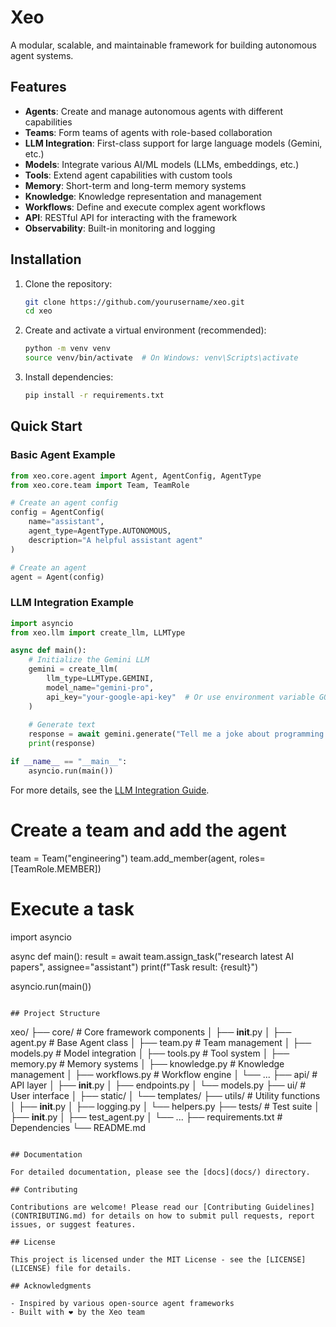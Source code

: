 # Xeo

A modular, scalable, and maintainable framework for building autonomous agent systems.

## Features

- **Agents**: Create and manage autonomous agents with different capabilities
- **Teams**: Form teams of agents with role-based collaboration
- **LLM Integration**: First-class support for large language models (Gemini, etc.)
- **Models**: Integrate various AI/ML models (LLMs, embeddings, etc.)
- **Tools**: Extend agent capabilities with custom tools
- **Memory**: Short-term and long-term memory systems
- **Knowledge**: Knowledge representation and management
- **Workflows**: Define and execute complex agent workflows
- **API**: RESTful API for interacting with the framework
- **Observability**: Built-in monitoring and logging

## Installation

1. Clone the repository:
   ```bash
   git clone https://github.com/yourusername/xeo.git
   cd xeo
   ```

2. Create and activate a virtual environment (recommended):
   ```bash
   python -m venv venv
   source venv/bin/activate  # On Windows: venv\Scripts\activate
   ```

3. Install dependencies:
   ```bash
   pip install -r requirements.txt
   ```

## Quick Start

### Basic Agent Example

```python
from xeo.core.agent import Agent, AgentConfig, AgentType
from xeo.core.team import Team, TeamRole

# Create an agent config
config = AgentConfig(
    name="assistant",
    agent_type=AgentType.AUTONOMOUS,
    description="A helpful assistant agent"
)

# Create an agent
agent = Agent(config)
```

### LLM Integration Example

```python
import asyncio
from xeo.llm import create_llm, LLMType

async def main():
    # Initialize the Gemini LLM
    gemini = create_llm(
        llm_type=LLMType.GEMINI,
        model_name="gemini-pro",
        api_key="your-google-api-key"  # Or use environment variable GOOGLE_API_KEY
    )
    
    # Generate text
    response = await gemini.generate("Tell me a joke about programming.")
    print(response)

if __name__ == "__main__":
    asyncio.run(main())
```

For more details, see the [LLM Integration Guide](./docs/llm_integration.md).


# Create a team and add the agent
team = Team("engineering")
team.add_member(agent, roles=[TeamRole.MEMBER])

# Execute a task
import asyncio

async def main():
    result = await team.assign_task("research latest AI papers", assignee="assistant")
    print(f"Task result: {result}")

asyncio.run(main())
```

## Project Structure

```
xeo/
├── core/                    # Core framework components
│   ├── __init__.py
│   ├── agent.py             # Base Agent class
│   ├── team.py              # Team management
│   ├── models.py            # Model integration
│   ├── tools.py             # Tool system
│   ├── memory.py            # Memory systems
│   ├── knowledge.py         # Knowledge management
│   ├── workflows.py         # Workflow engine
│   └── ...
├── api/                     # API layer
│   ├── __init__.py
│   ├── endpoints.py
│   └── models.py
├── ui/                      # User interface
│   ├── static/
│   └── templates/
├── utils/                   # Utility functions
│   ├── __init__.py
│   ├── logging.py
│   └── helpers.py
├── tests/                   # Test suite
│   ├── __init__.py
│   ├── test_agent.py
│   └── ...
├── requirements.txt         # Dependencies
└── README.md
```

## Documentation

For detailed documentation, please see the [docs](docs/) directory.

## Contributing

Contributions are welcome! Please read our [Contributing Guidelines](CONTRIBUTING.md) for details on how to submit pull requests, report issues, or suggest features.

## License

This project is licensed under the MIT License - see the [LICENSE](LICENSE) file for details.

## Acknowledgments

- Inspired by various open-source agent frameworks
- Built with ❤️ by the Xeo team